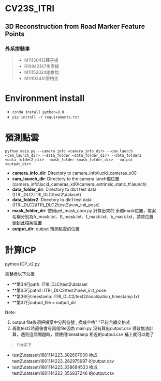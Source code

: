 # CV23S_ITRI
## 3D Reconstruction from Road Marker Feature Points
### 外系拼裝車
> * M11130413蘇子揚
> * R10943147李彥緯
> * M11152024謝維鈞
> * M11103441廖柏丞



# Environment install
* `conda install python=3.8`
* `pip install -r requirements.txt`

# 預測點雲

`python main.py --camera_info <camera_info_dir> --cam_launch <cam_launch_dir> --data_folder <data_folder_dir> --data_folder2 <data_folder2_dir> --mask_folder <mask_folder_dir> --output <output_dir>`


* **camera_info_dir**: Directory to camera_info\lucid_cameras_x00
* **cam_launch_dir**: Directory to the camera lunch檔位置 (camera_info\lucid_cameras_x00\camera_extrinsic_static_tf.launch)
* **data_folder_dir**: Directory to dlc1 test data (ITRI_DLC\ITRI_DLC\test2\dataset)
* **data_folder2**: Directory to dlc1 test data (ITRI_DLC2\ITRI_DLC2\test2\new_init_pose)
* **mask_folder_dir**: 使用get_mask_coor.py 計算出來的 車體mask位置，檔案名稱分別為fr_mask.txt、fl_mask.txt、f_mask.txt、b_mask.txt，請將位置倒到此檔案位置
* **output_dir**: output 預測點雲的位置


# 計算ICP

python ICP_v2.py 

需替換以下位置
* **第34行path:  ITRI_DLC\test2\dataset 
* **第35行path2:  ITRI_DLC2\test2\new_init_pose
* **第36行timestamp:  ITRI_DLC2/test2/localization_timestamp.txt
* **第37行output_file = output_dir

Note: 
1. output file後須把檔案中分割符號 , 換成空格" "已符合繳交格式 
2. 再跑test2時最後會有兩個file因為 main.py 沒有算出output.csv 導致無法計算，遇到這個問題時，請使用timestamp 相近的output.csv 補上就可以跑了
> file如下
* test2\dataset\1681114223_302607000 換成 test2\dataset\1681114223_282975987 的output.csv
* test2\dataset\1681114223_338684533 換成 test2\dataset\1681114223_356937246 的output.csv
